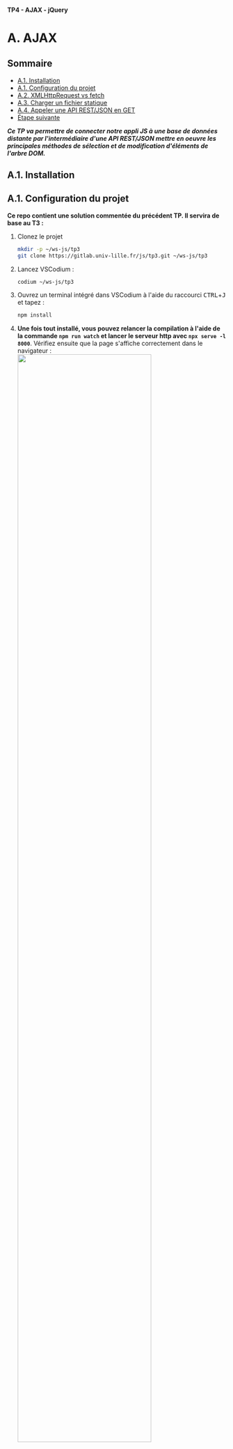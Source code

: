 #### TP4 - AJAX - jQuery <!-- omit in toc -->
# A. AJAX <!-- omit in toc -->

## Sommaire <!-- omit in toc -->
- [A.1. Installation](#a1-installation)
- [A.1. Configuration du projet](#a1-configuration-du-projet)
- [A.2. XMLHttpRequest vs fetch](#a2-xmlhttprequest-vs-fetch)
- [A.3. Charger un fichier statique](#a3-charger-un-fichier-statique)
- [A.4. Appeler une API REST/JSON en GET](#a4-appeler-une-api-restjson-en-get)
- [Étape suivante](#Étape-suivante)

***Ce TP va permettre de connecter notre appli JS à une base de données distante par l'intermédiaire d'une API REST/JSON mettre en oeuvre les principales méthodes de sélection et de modification d'éléments de l'arbre DOM.***

## A.1. Installation
## A.1. Configuration du projet

**Ce repo contient une solution commentée du précédent TP. Il servira de base au T3 :**

1. Clonez le projet
	```bash
	mkdir -p ~/ws-js/tp3
	git clone https://gitlab.univ-lille.fr/js/tp3.git ~/ws-js/tp3
	```
2. Lancez VSCodium :
	```bash
	codium ~/ws-js/tp3
	```
3. Ouvrez un terminal intégré dans VSCodium à l'aide du raccourci <kbd>CTRL</kbd>+<kbd>J</kbd> et tapez :
	```bash
	npm install
	```
4. **Une fois tout installé, vous pouvez relancer la compilation à l'aide de la commande `npm run watch` et lancer le serveur http avec `npx serve -l 8000`**. Vérifiez ensuite que la page s'affiche correctement dans le navigateur :<br><a href="images/readme/pizzaland-apidom-fin.png"><img src="images/readme/pizzaland-apidom-fin.png" width="80%"></a>

## A.2. XMLHttpRequest vs fetch
Comme vu en cours (*récupérez si ce n'est pas déjà fait le pdf sur moodle !*) il existe deux méthodes pour charger/envoyer des données en JS : [XMLHttpRequest](https://developer.mozilla.org/en-US/docs/Web/API/XMLHttpRequest) et l'[API fetch](https://developer.mozilla.org/en-US/docs/Web/API/Fetch_API/Using_Fetch)

**C'est l'API fetch que nous utiliserons dans ce TP.**
<br>En effet, elle dispose d'une syntaxe plus concise, avec laquelle il est plus facile de chaîner les traitements grâce aux [Promises](https://developer.mozilla.org/fr/docs/Web/JavaScript/Guide/Utiliser_les_promesses).

Pour rappel, le support navigateur de l'API fetch est plutôt bon, mais il reste encore plusieurs points problématiques :

<a href="http://caniuse.com/#feat=fetch">
	<picture>
		<source type="image/webp" srcset="https://caniuse.bitsofco.de/image/fetch.webp">
		<img src="https://caniuse.bitsofco.de/image/fetch.png" alt="Data on support for the fetch feature across the major browsers from caniuse.com">
	</picture>
</a>

Comme on peut le voir, **aucune version d'Internet Explorer n'est compatible avec l'API fetch**. C'est aussi le cas des versions d'android 4.4.4 et inférieures. Heureusement, un [polyfill](https://fr.wikipedia.org/wiki/Polyfill) développé par Github est disponible ici : https://github.com/github/fetch. Sur un projet réel il faudrait mettre en place ce polyfill, mais pour gagner du temps nous ignorerons cette problématique dans le TP (ne faites pas ça dans la vraie vie !).


## A.3. Charger un fichier statique
**Avant de connecter notre application au serveur REST/JSON, nos allons nous entraîner sur un fichier statique.**

1. **Créez un fichier `news.html` à la racine (au même niveau que le `index.html`) avec le code html suivant** :
	```html
	<article class="jumbotron">
		<button class="closeButton"></button>
		<h1>Welcome to PizzaLand !</h1>
		<p>
			Cette semaine découvrez notre nouvelle pizza
			<strong class="spicy">
				Spicy
				<img src="images/hot.svg" class="spicy-icon" />
			</strong>
			aux délicieuses saveurs épicées !
		</p>
	</article>
	```
1. **Dans le fichier main.js, à la fin du code, lancez le chargement du fichier `news.html` avec l'API fetch** :
	```js
	fetch('./news.html');
	```

	Rechargez la page html dans le navigateur et vérifiez dans l'onglet Network/Réseau des devtools que votre page lance bien le chargement du fichier `news.html` :

	<a href="images/readme/ajax-news-html-network.jpg"><img src="images/readme/ajax-news-html-network.jpg" width="80%"></a>

	Notez qu'il s'agit bien d'une requête HTTP et pas d'un appel à un fichier local : l'URL de la requête est bien http://localhost:8000/news.html c'est donc bien le serveur HTTP (lancé par Python si vous utilisez les ordis des salles TP) qui génère la réponse HTTP retournée au navigateur.

	Maintenant que l'on arrive à charger le fichier, reste à exploiter les données qu'il contient !
3. **Commencez par inspecter la réponse retournée par `fetch()` grâce à la méthode `.then()`** :
	```js
	fetch('./news.html')
		.then( response => console.log(response) );
	```

	Rechargez la page et regardez ce qui s'affiche dans la console : il s'agit d'un objet de type [Response](https://developer.mozilla.org/en-US/docs/Web/API/Response) retourné par l'API fetch.

	Comme vu en cours, cet objet contient notamment des propriétés `ok`, `status` et `statusText` qui permettent d'en savoir plus sur la réponse HTTP retournée par le serveur.

4. **On va maintenant pouvoir récupérer les données brutes contenues dans la réponse HTTP grâce à la méthode [response.text()](https://developer.mozilla.org/en-US/docs/Web/API/Body/text)** :
	```js
	fetch('./news.html')
	  .then( response => response.text() )
	  .then( responseText => console.log(responseText) );
	```
	Vérifiez que la console affiche bien le contenu HTML du fichier `news.html` :

	<a href="images/readme/ajax-news-html-console.jpg"><img src="images/readme/ajax-news-html-console.jpg" width="80%"></a>

	*Maintenant que l'on est capable de récupérer le contenu du fichier `news.html` sous forme de chaîne de caractères, il ne reste plus qu'à **l'injecter dans la page HTML** !*

5. **Pour bien comprendre l'ordre d'exécution ajoutons des instructions `console.log()` dans le code précédent comme suit** :
	```js
	console.log(1);
	fetch('./news.html')
	  .then( response => response.text() )
	  .then( responseText => console.log(responseText) );
	console.log(2);
	```
    Regardez dans quel ordre s'affichent les log dans la console :
	<a href="images/readme/ajax-news-html-console2.jpg"><img src="images/readme/ajax-news-html-console2.jpg" width="80%"></a>

	Est-ce que cela vous semble normal ? Non ? C'est pourtant logique : la fonction qui est passée au deuxième `.then()` n'est exécutée qu'une fois que la requête http est terminée (càd. une fois que le fichier est fini de télécharger). Le reste du code continue de s'exécuter en attendant que la requête se termine !

	Si vous avez compris, vous pouvez effacer les `console.log` inutiles et passer à la suite. Sinon appelez le professeur !

6. Avant d'injecter le code html dans la page, vous allez devoir faire un peu de ménage  :
	- dans le fichier `index.html`, supprimez le contenu de la balise `<section class="newsContainer">...</section>`.
	- Puisque l'on a supprimé le bouton `closeButton` de la page html, le code JS qui détectait le clic dessus ne peut plus fonctionner. Commentez-le, on en aura besoin plus tard.

7. **À l'aide de l'API DOM injectez le contenu du fichier `news.html` dans la section de classe `newsContainer`**. Plutôt que de tout coder dans le `.then()` on va passer par une nouvelle fonction `displayNews`:
	```js
	function displayNews(html) {
	    const newsContainer = document.querySelector('.newsContainer');
	    if (newsContainer) {
	        newsContainer.innerHTML = html;
	    }
	}
    fetch('./news.html')
	    .then( response => response.text() )
	    .then( displayNews );
	```

	Le résultat obtenu doit être ceci :

	<a href="images/readme/ajax-news-innerhtml.png"><img src="images/readme/ajax-news-innerhtml.png" width="80%"></a>

8. Faites en sorte que le clic sur le `closeButton` fonctionne à nouveau

## A.4. Appeler une API REST/JSON en GET
**Maintenant que l'on est capables de récupérer une ressource externe en JS et d'en afficher le contenu, connectons notre application au serveur REST développé en cours de programmation répartie !!!**

1. **Téléchargez le serveur REST/JSON sur https://framadrop.org/r/iSYxsSDK4W#X5NBp4bHJ0xdUWQ9ogqWdpsRYr60E/YBQaRBX7Jtiy8=**
2. **Lancez le serveur dans un terminal** :
	```bash
	java -jar pizzaland-jar-with-dependencies.jar
	```
3. **Vérifiez que le serveur fonctionne correctement en ouvrant dans votre navigateur la page http://localhost:8080/api/v1/pizzas**

	<a href="images/readme/pizzaland-server-get-pizzas.jpg"><img src="images/readme/pizzaland-server-get-pizzas.jpg" width="80%"></a>

4. Dans le fichier `main.js` commencez par **supprimer** les lignes suivantes :
	- ligne 1 :
		```js
		import data from './data.js';
		```
	- lignes 10 et 11 :
		```js
		const homePage = new HomePage(data);
		PageRenderer.renderPage(homePage); // affiche la liste des pizzas
		```
5. Toujours dans le fichier `main.js`, à la fin du fichier, lancez un appel AJAX vers l'URL http://localhost:8080/api/v1/pizzas. Puis, en vous inspirant de ce qui a été fait pour les news, créez une fonction `renderHome()` qui :
	- est appelée lorsque l'appel AJAX est terminé
	- qui n'a qu'un seul paramètre nommé `data` (facultatif) qui correspond au tableau des pizzas retourné par l'API
	- qui envoie le tableau de pizzas à la `homePage` et qui l'affiche grâce à la classe `PageRenderer` :
		```js
		if (data) {
			homePage.data = data;
		}
		PageRenderer.renderPage(homePage);
		```

	Ca y est ! La page s'affiche maintenant avec la liste complète des pizzas contenues dans la base de données du serveur REST !! :metal: :tada: :trophy: :pizza: :beers:

	<a href="images/readme/ajax-get-pizzas-innerhtml.gif"><img src="images/readme/ajax-get-pizzas-innerhtml.gif" width="80%"></a>


## Étape suivante
Maintenant que l'on est capable de faire communiquer notre appli JS avec un serveur distant, nous allons voir dans le prochain exercice comment simplifier notre code à l'aide de jQuery : [B. jQuery](./B-jquery.md).)
